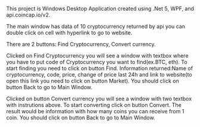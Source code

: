 This project is Windows Desktop Application created using .Net 5, WPF, and api.coincap.io/v2.


The main window has data of 10 cryptocurrency returned by api you can double click on cell with hyperlink to go to website.


There are 2 buttons: Find Cryptocurrency, Convert currency.


Clicked on Find Cryptocurrency you will see a window with textbox where you have to put code of Cryptocurrency you want to find(ex.BTC, eth).
To start finding you need to click on button Find.
Information returned:Name of cryptocurrency, code, price, change of price last 24h and link to website(to open this link you need to click on button Market).
You should click on button Back to go to Main Window.

Clicked on button Convert currency you will see a window with two textbox with instrutions above.
To start converting click on button Convert.
The result would be information with how many coins you can receive from 1 coin.
You should click on button Back to go to Main Window.



